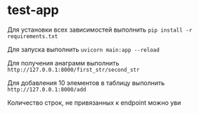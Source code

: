 # test-app

Для установки всех зависимостей выполнить `pip install -r requirements.txt`

Для запуска выполнить  `uvicorn main:app --reload`

Для получения анаграмм выполнить `http://127.0.0.1:8000/first_str/second_str`

Для добавления 10 элементов в таблицу выполнить `http://127.0.0.1:8000/add`

Количество строк, не привязанных к endpoint можно уви
